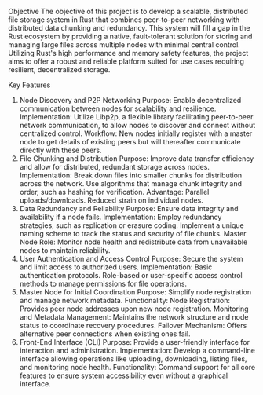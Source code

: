 Objective
The objective of this project is to develop a scalable, distributed file storage system in Rust that combines peer-to-peer networking with distributed data chunking and redundancy. This system will fill a gap in the Rust ecosystem by providing a native, fault-tolerant solution for storing and managing large files across multiple nodes with minimal central control. Utilizing Rust's high performance and memory safety features, the project aims to offer a robust and reliable platform suited for use cases requiring resilient, decentralized storage.

Key Features
1. Node Discovery and P2P Networking
Purpose: Enable decentralized communication between nodes for scalability and resilience.
Implementation:
Utilize Libp2p, a flexible library facilitating peer-to-peer network communication, to allow nodes to discover and connect without centralized control.
Workflow:
New nodes initially register with a master node to get details of existing peers but will thereafter communicate directly with these peers.
2. File Chunking and Distribution
Purpose: Improve data transfer efficiency and allow for distributed, redundant storage across nodes.
Implementation:
Break down files into smaller chunks for distribution across the network.
Use algorithms that manage chunk integrity and order, such as hashing for verification.
Advantage:
Parallel uploads/downloads.
Reduced strain on individual nodes.
3. Data Redundancy and Reliability
Purpose: Ensure data integrity and availability if a node fails.
Implementation:
Employ redundancy strategies, such as replication or erasure coding.
Implement a unique naming scheme to track the status and security of file chunks.
Master Node Role:
Monitor node health and redistribute data from unavailable nodes to maintain reliability.
4. User Authentication and Access Control
Purpose: Secure the system and limit access to authorized users.
Implementation:
Basic authentication protocols.
Role-based or user-specific access control methods to manage permissions for file operations.
5. Master Node for Initial Coordination
Purpose: Simplify node registration and manage network metadata.
Functionality:
Node Registration: Provides peer node addresses upon new node registration.
Monitoring and Metadata Management: Maintains the network structure and node status to coordinate recovery procedures.
Failover Mechanism: Offers alternative peer connections when existing ones fail.
6. Front-End Interface (CLI)
Purpose: Provide a user-friendly interface for interaction and administration.
Implementation:
Develop a command-line interface allowing operations like uploading, downloading, listing files, and monitoring node health.
Functionality:
Command support for all core features to ensure system accessibility even without a graphical interface.
